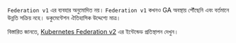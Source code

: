 `Federation v1` এর ব্যবহার অনুমোদিত নয়। `Federation v1` কখনও GA অবস্থায় পৌঁছেনি এবং বর্তমানে উন্নতি সক্রিয় নহে। ডকুমেন্টেশন ঐতিহাসিক উদ্দেশ্যে মাত্র।

বিস্তারিত জানতে, [Kubernetes Federation v2](https://github.com/kubernetes-sigs/federation-v2) এর ইন্টেন্ডেড প্রতিস্থাপন দেখুন।
